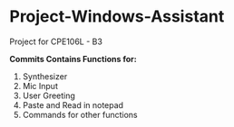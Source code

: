 # Project-Windows-Assistant
Project for CPE106L - B3

**Commits Contains Functions for:**
1. Synthesizer  
2. Mic Input  
3. User Greeting  
4. Paste and Read in notepad  
5. Commands for other functions  
